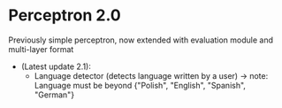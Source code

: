 # Perceptron 2.0
Previously simple perceptron, now extended with evaluation module and multi-layer format
* (Latest update 2.1):
  - Language detector (detects language written by a user) -> note: Language must be beyond {"Polish", "English", "Spanish", "German"} 
